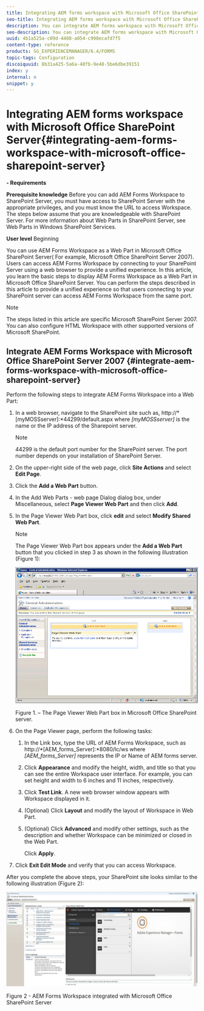 ```yaml
---
title: Integrating AEM forms workspace with Microsoft Office SharePoint Server
seo-title: Integrating AEM forms workspace with Microsoft Office SharePoint Server
description: You can integrate AEM forms workspace with Microsoft Office SharePoint Server. 
seo-description: You can integrate AEM forms workspace with Microsoft Office SharePoint Server. 
uuid: 4b1a525a-c09d-4408-a054-c998ecafd7f5
content-type: reference
products: SG_EXPERIENCEMANAGER/6.4/FORMS
topic-tags: Configuration
discoiquuid: 8b31a425-5a6a-48fb-9e48-5be6dbe39151
index: y
internal: n
snippet: y
---
```


# Integrating AEM forms workspace with Microsoft Office SharePoint Server{#integrating-aem-forms-workspace-with-microsoft-office-sharepoint-server}

**- Requirements** 
  
**Prerequisite knowledge** 
Before you can add AEM Forms Workspace to SharePoint Server, you must have access to SharePoint Server with the appropriate privileges, and you must know the URL to access Workspace. The steps below assume that you are knowledgeable with SharePoint Server. For more information about Web Parts in SharePoint Server, see Web Parts in Windows SharePoint Services.

**User level** 
Beginning

You can use AEM Forms Workspace as a Web Part in Microsoft Office SharePoint Server( For example, Microsoft Office SharePoint Server 2007). Users can access AEM Forms Workspace by connecting to your SharePoint Server using a web browser to provide a unified experience. In this article, you learn the basic steps to display AEM Forms Workspace as a Web Part in Microsoft Office SharePoint Server. You can perform the steps described in this article to provide a unified experience so that users connecting to your SharePoint server can access AEM Forms Workspace from the same port.

>[!NOTE]
>
>The steps listed in this article are specific Microsoft SharePoint Server 2007. You can also configure HTML Workspace with other supported versions of Microsoft SharePoint.

## Integrate AEM Forms Workspace with Microsoft Office SharePoint Server 2007 {#integrate-aem-forms-workspace-with-microsoft-office-sharepoint-server}

Perform the following steps to integrate AEM Forms Workspace into a Web Part:

1. In a web browser, navigate to the SharePoint site such as, http://*[myMOSSserver]:*44299/default.aspx where *[myMOSSserver]* is the name or the IP address of the Sharepoint server.

   >[!NOTE]
   >
   >44299 is the default port number for the SharePoint server. The port number depends on your installation of SharePoint Server.

1. On the upper-right side of the web page, click **Site Actions** and select **Edit Page**.
1. Click the **Add a Web Part** button. 
1. In the Add Web Parts - web page Dialog dialog box, under Miscellaneous, select **Page Viewer Web Part** and then click **Add**.
1. In the Page Viewer Web Part box, click **edit** and select **Modify Shared Web Part**.

   >[!NOTE]
   >
   >The Page Viewer Web Part box appears under the **Add a Web Part** button that you clicked in step 3 as shown in the following illustration (Figure 1):

   ![Page Viewer Web Part box in Microsoft Office SharePoint server.](assets/page-viewer-web-part-box-in-microsoft-office-sharepoint-server.png)

   Figure 1. – The Page Viewer Web Part box in Microsoft Office SharePoint server.

1. On the Page Viewer page, perform the following tasks:

    1. In the Link box, type the URL of AEM Forms Workspace, such as http://*[AEM_forms_Server]:*8080/lc/ws where *[AEM_forms_Server]* represents the IP or Name of AEM forms server.
    1. Click **Appearance** and modify the height, width, and title so that you can see the entire Workspace user interface. For example, you can set height and width to 6 inches and 11 inches, respectively.
    1. Click **Test Link**. A new web browser window appears with Workspace displayed in it.
    1. (Optional) Click **Layout** and modify the layout of Workspace in Web Part.
    1. (Optional) Click **Advanced** and modify other settings, such as the description and whether Workspace can be minimized or closed in the Web Part.

       Click **Apply**.

1. Click **Exit Edit Mode** and verify that you can access Workspace.

After you complete the above steps, your SharePoint site looks similar to the following illustration (Figure 2):

![AEM Forms Workspace integrated with Microsoft Office SharePoint Server](assets/aem-forms-workspace.jpg)

Figure 2 - AEM Forms Workspace integrated with Microsoft Office SharePoint Server

